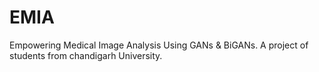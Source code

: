 # EMIA
Empowering Medical Image Analysis Using GANs & BiGANs. A project of students from chandigarh University.
